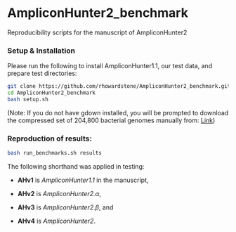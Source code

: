 # AmpliconHunter2_benchmark
Reproducibility scripts for the manuscript of AmpliconHunter2

### Setup & Installation

Please run the following to install AmpliconHunter1.1, our test data, and prepare test directories:

```bash
git clone https://github.com/rhowardstone/AmpliconHunter2_benchmark.git
cd AmpliconHunter2_benchmark
bash setup.sh
```
(Note: If you do not have gdown installed, you will be prompted to download the compressed set of 204,800 bacterial genomes manually from: [Link](https://drive.google.com/file/d/1Nt7MjwfL3pIa5Axa3I2z3xoO2Ait_ito/view?usp=drive_link))

### Reproduction of results:
```bash
bash run_benchmarks.sh results
```

The following shorthand was applied in testing:
 - **AHv1** is *AmpliconHunter1.1* in the manuscript,

- **AHv2** is *AmpliconHunter2.&alpha;*,

- **AHv3** is *AmpliconHunter2.&beta;*, and

- **AHv4** is *AmpliconHunter2*.


